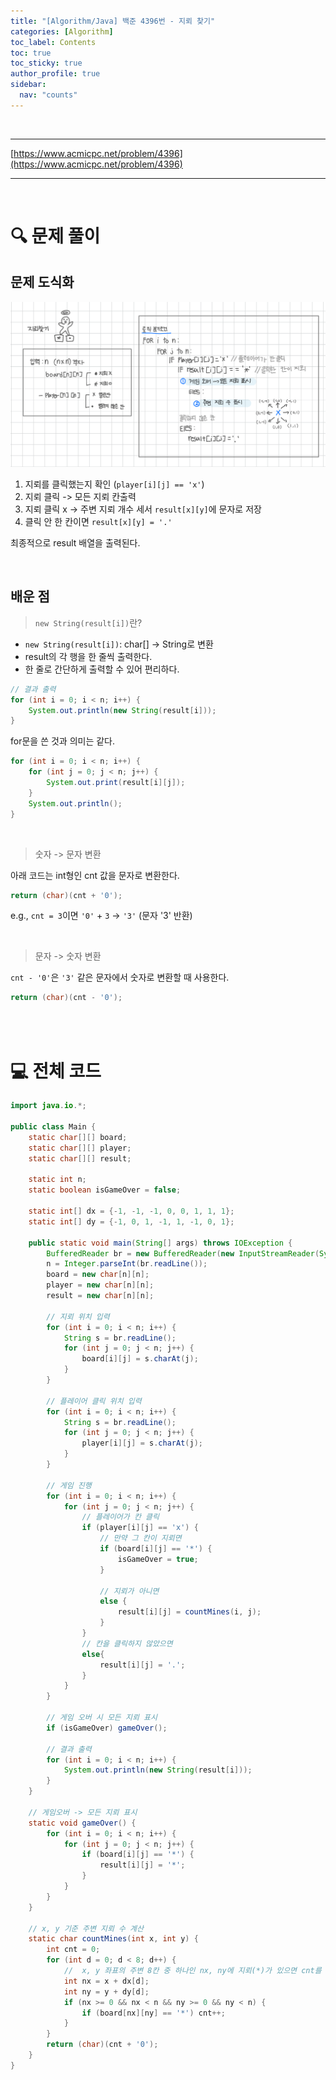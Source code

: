 ```yaml
---
title: "[Algorithm/Java] 백준 4396번 - 지뢰 찾기"
categories: [Algorithm]
toc_label: Contents
toc: true
toc_sticky: true
author_profile: true
sidebar:
  nav: "counts"
---
```


<br>

---

[https://www.acmicpc.net/problem/4396](https://www.acmicpc.net/problem/4396)

---

<br>

# 🔍 문제 풀이

## 문제 도식화

![4396 도식화](<../../../assets/images/2025/4396 도식화.png>)

1. 지뢰를 클릭했는지 확인 (`player[i][j] == 'x'`)
2. 지뢰 클릭 -> 모든 지뢰 칸출력
3. 지뢰 클릭 x -> 주변 지뢰 개수 세서 `result[x][y]`에 문자로 저장
4. 클릭 안 한 칸이면 `result[x][y] = '.'`

최종적으로 result 배열을 출력된다.

<br>

## 배운 점

> `new String(result[i])`란?

- `new String(result[i])`: char[] -> String로 변환
- result의 각 행을 한 줄씩 출력한다.
- 한 줄로 간단하게 출력할 수 있어 편리하다.

```java
// 결과 출력
for (int i = 0; i < n; i++) {
    System.out.println(new String(result[i]));
}
```

for문을 쓴 것과 의미는 같다.

```java
for (int i = 0; i < n; i++) {
    for (int j = 0; j < n; j++) {
        System.out.print(result[i][j]);
    }
    System.out.println();
}
```

<br>

> 숫자 -> 문자 변환

아래 코드는 int형인 cnt 값을 문자로 변환한다.

```java
return (char)(cnt + '0');
```

e.g., `cnt = 3`이면 `'0'` + `3` → `'3'` (문자 '3' 반환)

<br>

> 문자 -> 숫자 변환

`cnt - '0'`은 `'3'` 같은 문자에서 숫자로 변환할 때 사용한다.

```java
return (char)(cnt - '0');
```

<br><br>

# 💻 전체 코드

```java
import java.io.*;

public class Main {
    static char[][] board;
    static char[][] player;
    static char[][] result;

    static int n;
    static boolean isGameOver = false;

    static int[] dx = {-1, -1, -1, 0, 0, 1, 1, 1};
    static int[] dy = {-1, 0, 1, -1, 1, -1, 0, 1};

    public static void main(String[] args) throws IOException {
        BufferedReader br = new BufferedReader(new InputStreamReader(System.in));
        n = Integer.parseInt(br.readLine());
        board = new char[n][n];
        player = new char[n][n];
        result = new char[n][n];

        // 지뢰 위치 입력
        for (int i = 0; i < n; i++) {
            String s = br.readLine();
            for (int j = 0; j < n; j++) {
                board[i][j] = s.charAt(j);
            }
        }

        // 플레이어 클릭 위치 입력
        for (int i = 0; i < n; i++) {
            String s = br.readLine();
            for (int j = 0; j < n; j++) {
                player[i][j] = s.charAt(j);
            }
        }

        // 게임 진행
        for (int i = 0; i < n; i++) {
            for (int j = 0; j < n; j++) {
                // 플레이어가 칸 클릭
                if (player[i][j] == 'x') {
                    // 만약 그 칸이 지뢰면
                    if (board[i][j] == '*') {
                        isGameOver = true;
                    }

                    // 지뢰가 아니면
                    else {
                        result[i][j] = countMines(i, j);
                    }
                }
                // 칸을 클릭하지 않았으면
                else{
                    result[i][j] = '.';
                }
            }
        }

        // 게임 오버 시 모든 지뢰 표시
        if (isGameOver) gameOver();

        // 결과 출력
        for (int i = 0; i < n; i++) {
            System.out.println(new String(result[i]));
        }
    }

    // 게임오버 -> 모든 지뢰 표시
    static void gameOver() {
        for (int i = 0; i < n; i++) {
            for (int j = 0; j < n; j++) {
                if (board[i][j] == '*') {
                    result[i][j] = '*';
                }
            }
        }
    }

    // x, y 기준 주변 지뢰 수 계산
    static char countMines(int x, int y) {
        int cnt = 0;
        for (int d = 0; d < 8; d++) {
            //  x, y 좌표의 주변 8칸 중 하나인 nx, ny에 지뢰(*)가 있으면 cnt를 1 증가
            int nx = x + dx[d];
            int ny = y + dy[d];
            if (nx >= 0 && nx < n && ny >= 0 && ny < n) {
                if (board[nx][ny] == '*') cnt++;
            }
        }
        return (char)(cnt + '0');
    }
}
```

<br>
